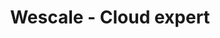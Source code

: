 ---
layout: default
title: Wescale - Cloud expert
class: home

wewes:
  -
    name: Séven Lemesle
    title: Président, co-fondateur
    img: /images/wewes/seven-lemesle.png
  -
    name: Aurélien Maury
    title: Directeur technique
    img: /images/wewes/aurelien-maury.png
  -
    name: Luc Legardeur
    title: Directeur général
    img: /images/wewes/luc-legardeur.png
  -
    name: Margot Robine
    title: Orpailleur
    img: /images/wewes/margot-robine.jpeg
  -
    name: Cédric Hauber
    title: Cloud Builder
    img: /images/wewes/barbu.jpeg
  -
    name: Thomas Cousin
    title: Cloud Designer
    img: /images/wewes/designer.png
  -
    name: Matthieu Parisot
    title: Cloud Builder
    img: /images/wewes/barbu.jpeg
  -
    name: Yann Lambret
    title: Cloud Builder
    img: /images/wewes/barbu.jpeg
  -
    name: Nicolas Diez
    title: Cloud Runner
    img: /images/wewes/runner.jpg
  -
    name: Pascal Edouard
    title: Cloud Builder
    img: /images/wewes/barbu.jpeg
  -
    name: Stéphane Teyssier
    title: Cloud Designer
    img: /images/wewes/designer.png
  -
    name: Sébastien Lavayssiere
    title: Cloud Builder
    img: /images/wewes/barbu.jpeg
  -
    name: Fabien Vaneenoo
    title: Cloud Runner
    img: /images/wewes/runner.jpg


---